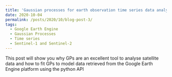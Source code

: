 ```yaml
---
title: 'Gaussian processes for earth observation time series data analysis'
date: 2020-10-04
permalink: /posts/2020/10/blog-post-3/
tags:
  - Google Earth Engine
  - Gaussian Processes
  - Time series
  - Sentinel-1 and Sentinel-2
---
```


This post will show you why GPs are an excellent tool to analyse satellite data and how to fit GPs to model data retrieved from the Google Earth Engine platform using the python API 

